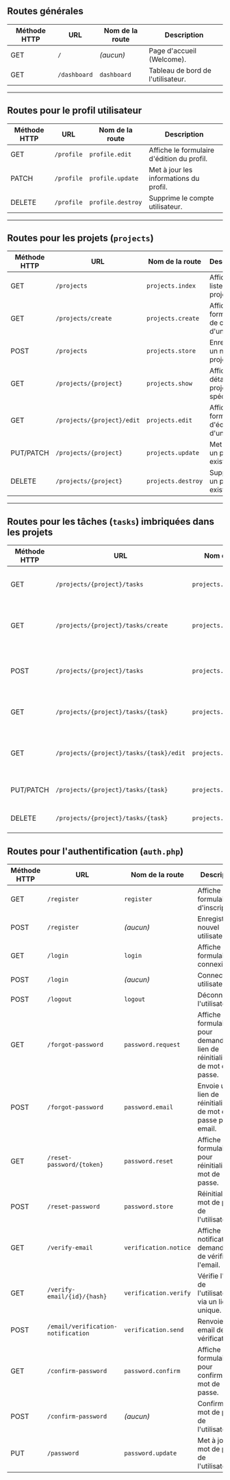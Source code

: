 ## Routes générales

| **Méthode HTTP** | **URL**       | **Nom de la route** | **Description**                          |
|-------------------|---------------|---------------------|------------------------------------------|
| GET               | `/`           | _(aucun)_           | Page d'accueil (Welcome).               |
| GET               | `/dashboard`  | `dashboard`         | Tableau de bord de l'utilisateur.       |

---

## Routes pour le profil utilisateur

| **Méthode HTTP** | **URL**       | **Nom de la route**     | **Description**                          |
|-------------------|---------------|-------------------------|------------------------------------------|
| GET               | `/profile`    | `profile.edit`          | Affiche le formulaire d'édition du profil. |
| PATCH             | `/profile`    | `profile.update`        | Met à jour les informations du profil.  |
| DELETE            | `/profile`    | `profile.destroy`       | Supprime le compte utilisateur.         |

---

## Routes pour les projets (`projects`)

| **Méthode HTTP** | **URL**               | **Nom de la route**   | **Description**                          |
|-------------------|-----------------------|-----------------------|------------------------------------------|
| GET               | `/projects`          | `projects.index`      | Affiche la liste des projets.            |
| GET               | `/projects/create`   | `projects.create`     | Affiche le formulaire de création d'un projet. |
| POST              | `/projects`          | `projects.store`      | Enregistre un nouveau projet.            |
| GET               | `/projects/{project}`| `projects.show`       | Affiche les détails d'un projet spécifique. |
| GET               | `/projects/{project}/edit` | `projects.edit` | Affiche le formulaire d'édition d'un projet. |
| PUT/PATCH         | `/projects/{project}`| `projects.update`     | Met à jour un projet existant.           |
| DELETE            | `/projects/{project}`| `projects.destroy`    | Supprime un projet existant.             |

---

## Routes pour les tâches (`tasks`) imbriquées dans les projets

| **Méthode HTTP** | **URL**                                | **Nom de la route**        | **Description**                          |
|-------------------|----------------------------------------|----------------------------|------------------------------------------|
| GET               | `/projects/{project}/tasks`           | `projects.tasks.index`     | Affiche la liste des tâches d'un projet. |
| GET               | `/projects/{project}/tasks/create`    | `projects.tasks.create`    | Affiche le formulaire de création d'une tâche. |
| POST              | `/projects/{project}/tasks`           | `projects.tasks.store`     | Enregistre une nouvelle tâche pour un projet. |
| GET               | `/projects/{project}/tasks/{task}`    | `projects.tasks.show`      | Affiche les détails d'une tâche spécifique. |
| GET               | `/projects/{project}/tasks/{task}/edit` | `projects.tasks.edit`    | Affiche le formulaire d'édition d'une tâche. |
| PUT/PATCH         | `/projects/{project}/tasks/{task}`    | `projects.tasks.update`    | Met à jour une tâche existante.          |
| DELETE            | `/projects/{project}/tasks/{task}`    | `projects.tasks.destroy`   | Supprime une tâche existante.            |

## Routes pour l'authentification (`auth.php`)

| **Méthode HTTP** | **URL**                     | **Nom de la route**         | **Description**                                                                 |
|-------------------|-----------------------------|-----------------------------|---------------------------------------------------------------------------------|
| GET               | `/register`                | `register`                  | Affiche le formulaire d'inscription.                                           |
| POST              | `/register`                | _(aucun)_                   | Enregistre un nouvel utilisateur.                                              |
| GET               | `/login`                   | `login`                     | Affiche le formulaire de connexion.                                            |
| POST              | `/login`                   | _(aucun)_                   | Connecte un utilisateur.                                                       |
| POST              | `/logout`                  | `logout`                    | Déconnecte l'utilisateur.                                                      |
| GET               | `/forgot-password`         | `password.request`          | Affiche le formulaire pour demander un lien de réinitialisation de mot de passe. |
| POST              | `/forgot-password`         | `password.email`            | Envoie un lien de réinitialisation de mot de passe par email.                   |
| GET               | `/reset-password/{token}`  | `password.reset`            | Affiche le formulaire pour réinitialiser le mot de passe.                      |
| POST              | `/reset-password`          | `password.store`            | Réinitialise le mot de passe de l'utilisateur.                                 |
| GET               | `/verify-email`            | `verification.notice`       | Affiche une notification demandant de vérifier l'email.                        |
| GET               | `/verify-email/{id}/{hash}`| `verification.verify`       | Vérifie l'email de l'utilisateur via un lien unique.                           |
| POST              | `/email/verification-notification` | `verification.send` | Renvoie un email de vérification.                                              |
| GET               | `/confirm-password`        | `password.confirm`          | Affiche le formulaire pour confirmer le mot de passe.                          |
| POST              | `/confirm-password`        | _(aucun)_                   | Confirme le mot de passe de l'utilisateur.                                     |
| PUT               | `/password`                | `password.update`           | Met à jour le mot de passe de l'utilisateur.                                   |
